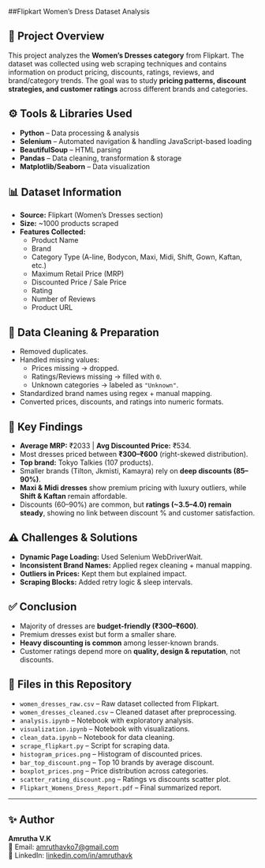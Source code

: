##Flipkart Women’s Dress Dataset Analysis  

## 📌 Project Overview  
This project analyzes the **Women’s Dresses category** from Flipkart. The dataset was collected using web scraping techniques and contains information on product pricing, discounts, ratings, reviews, and brand/category trends. The goal was to study **pricing patterns, discount strategies, and customer ratings** across different brands and categories.  

## ⚙️ Tools & Libraries Used  
- **Python** – Data processing & analysis  
- **Selenium** – Automated navigation & handling JavaScript-based loading  
- **BeautifulSoup** – HTML parsing  
- **Pandas** – Data cleaning, transformation & storage  
- **Matplotlib/Seaborn** – Data visualization  

## 📊 Dataset Information  
- **Source:** Flipkart (Women’s Dresses section)  
- **Size:** ~1000 products scraped  
- **Features Collected:**  
  - Product Name  
  - Brand  
  - Category Type (A-line, Bodycon, Maxi, Midi, Shift, Gown, Kaftan, etc.)  
  - Maximum Retail Price (MRP)  
  - Discounted Price / Sale Price  
  - Rating  
  - Number of Reviews  
  - Product URL  

## 🧹 Data Cleaning & Preparation  
- Removed duplicates.  
- Handled missing values:  
  - Prices missing → dropped.  
  - Ratings/Reviews missing → filled with `0`.  
  - Unknown categories → labeled as `"Unknown"`.  
- Standardized brand names using regex + manual mapping.  
- Converted prices, discounts, and ratings into numeric formats.  

## 🔑 Key Findings  
- **Average MRP:** ₹2033 | **Avg Discounted Price:** ₹534.  
- Most dresses priced between **₹300–₹600** (right-skewed distribution).  
- **Top brand:** Tokyo Talkies (107 products).  
- Smaller brands (Tilton, Jkmisti, Kamayra) rely on **deep discounts (85–90%)**.  
- **Maxi & Midi dresses** show premium pricing with luxury outliers, while **Shift & Kaftan** remain affordable.  
- Discounts (60–90%) are common, but **ratings (~3.5–4.0) remain steady**, showing no link between discount % and customer satisfaction.  

## ⚠️ Challenges & Solutions  
- **Dynamic Page Loading:** Used Selenium WebDriverWait.  
- **Inconsistent Brand Names:** Applied regex cleaning + manual mapping.  
- **Outliers in Prices:** Kept them but explained impact.  
- **Scraping Blocks:** Added retry logic & sleep intervals.  

## ✅ Conclusion  
- Majority of dresses are **budget-friendly (₹300–₹600)**.  
- Premium dresses exist but form a smaller share.  
- **Heavy discounting is common** among lesser-known brands.  
- Customer ratings depend more on **quality, design & reputation**, not discounts.  

## 📂 Files in this Repository  
- `women_dresses_raw.csv` – Raw dataset collected from Flipkart.  
- `women_dresses_cleaned.csv` – Cleaned dataset after preprocessing.  
- `analysis.ipynb` – Notebook with exploratory analysis.  
- `visualization.ipynb` – Notebook with visualizations.  
- `clean_data.ipynb` – Notebook for data cleaning.  
- `scrape_flipkart.py` – Script for scraping data.  
- `histogram_prices.png` – Histogram of discounted prices.  
- `bar_top_discount.png` – Top 10 brands by average discount.  
- `boxplot_prices.png` – Price distribution across categories.  
- `scatter_rating_discount.png` – Ratings vs discounts scatter plot.  
- `Flipkart_Womens_Dress_Report.pdf` – Final summarized report.  

---

## ✨ Author  
**Amrutha V.K**  
📧 Email: [amruthavko7@gmail.com](mailto:amruthavko7@gmail.com)  
🔗 LinkedIn: [linkedin.com/in/amruthavk](https://www.linkedin.com/in/amruthavk)  
